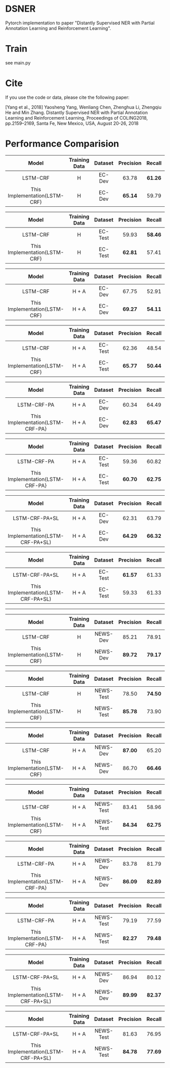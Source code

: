 # DSNER
Pytorch implementation to paper "Distantly Supervised NER with Partial Annotation Learning and Reinforcement Learning".

# Train
see main.py

# Cite
If you use the code or data, please cite the following paper:

[Yang et al., 2018] Yaosheng Yang, Wenliang Chen, Zhenghua Li, Zhengqiu He and Min Zhang. Distantly Supervised NER with Partial Annotation Learning and Reinforcement Learning, Proceedings of COLING2018, pp.2159–2169, Santa Fe, New Mexico, USA, August 20-26, 2018

# Performance Comparision

Model|Training Data|Dataset|Precision|Recall|F1
:-:|:-:|:-:|:-:|:-:|:-:
LSTM-CRF|H|EC-Dev|63.78|**61.26**|**62.49**
This Implementation(LSTM-CRF)|H|EC-Dev|**65.14**|59.79|62.35

Model|Training Data|Dataset|Precision|Recall|F1
:-:|:-:|:-:|:-:|:-:|:-:
LSTM-CRF|H|EC-Test|59.93|**58.46**|59.19
This Implementation(LSTM-CRF)|H|EC-Test|**62.81**|57.41|**59.99**


Model|Training Data|Dataset|Precision|Recall|F1
:-:|:-:|:-:|:-:|:-:|:-:
LSTM-CRF|H + A|EC-Dev|67.75|52.91|59.42
This Implementation(LSTM-CRF)|H + A|EC-Dev|**69.27**|**54.11**|**60.76**

Model|Training Data|Dataset|Precision|Recall|F1
:-:|:-:|:-:|:-:|:-:|:-:
LSTM-CRF|H + A|EC-Test|62.36|48.54|54.59
This Implementation(LSTM-CRF)|H + A|EC-Test|**65.77**|**50.44**|**57.09**

Model|Training Data|Dataset|Precision|Recall|F1
:-:|:-:|:-:|:-:|:-:|:-:
LSTM-CRF-PA|H + A|EC-Dev|60.34|64.49|62.35
This Implementation(LSTM-CRF-PA}|H + A|EC-Dev|**62.83**|**65.47**|**64.12**

Model|Training Data|Dataset|Precision|Recall|F1
:-:|:-:|:-:|:-:|:-:|:-:
LSTM-CRF-PA|H + A|EC-Test|59.36|60.82|60.08
This Implementation(LSTM-CRF-PA}|H + A|EC-Test|**60.70**|**62.75**|**61.70**

Model|Training Data|Dataset|Precision|Recall|F1
:-:|:-:|:-:|:-:|:-:|:-:
LSTM-CRF-PA+SL|H + A|EC-Dev|62.31|63.79|63.04
This Implementation(LSTM-CRF-PA+SL)|H + A|EC-Dev|**64.29**|**66.32**|**65.28**

Model|Training Data|Dataset|Precision|Recall|F1
:-:|:-:|:-:|:-:|:-:|:-:
LSTM-CRF-PA+SL|H + A|EC-Test|**61.57**|61.33|**61.45**
This Implementation(LSTM-CRF-PA+SL)|H + A|EC-Test|59.33|61.33|60.31

---

Model|Training Data|Dataset|Precision|Recall|F1
:-:|:-:|:-:|:-:|:-:|:-:
LSTM-CRF|H|NEWS-Dev|85.21|78.91|81.94
This Implementation(LSTM-CRF)|H|NEWS-Dev|**89.72**|**79.17**|**84.11**

Model|Training Data|Dataset|Precision|Recall|F1
:-:|:-:|:-:|:-:|:-:|:-:
LSTM-CRF|H|NEWS-Test|78.50|**74.50**|76.45
This Implementation(LSTM-CRF)|H|NEWS-Test|**85.78**|73.90|**79.40**


Model|Training Data|Dataset|Precision|Recall|F1
:-:|:-:|:-:|:-:|:-:|:-:
LSTM-CRF|H + A|NEWS-Dev|**87.00**|65.20|74.54
This Implementation(LSTM-CRF)|H + A|NEWS-Dev|86.70|**66.46**|**75.24**


Model|Training Data|Dataset|Precision|Recall|F1
:-:|:-:|:-:|:-:|:-:|:-:
LSTM-CRF|H + A|NEWS-Test|83.41|58.96|69.09
This Implementation(LSTM-CRF)|H + A|NEWS-Test|**84.34**|**62.75**|**71.76**

Model|Training Data|Dataset|Precision|Recall|F1
:-:|:-:|:-:|:-:|:-:|:-:
LSTM-CRF-PA|H + A|NEWS-Dev|83.78|81.79|82.77
This Implementation(LSTM-CRF-PA}|H + A|NEWS-Dev|**86.09**|**82.89**|**84.46**

Model|Training Data|Dataset|Precision|Recall|F1
:-:|:-:|:-:|:-:|:-:|:-:
LSTM-CRF-PA|H + A|NEWS-Test|79.19|77.59|78.38
This Implementation(LSTM-CRF-PA}|H + A|NEWS-Test|**82.27**|**79.48**|**80.85**

Model|Training Data|Dataset|Precision|Recall|F1
:-:|:-:|:-:|:-:|:-:|:-:
LSTM-CRF-PA+SL|H + A|NEWS-Dev|86.94|80.12|83.40
This Implementation(LSTM-CRF-PA+SL)|H + A|NEWS-Dev|**89.99**|**82.37**|**86.01**

Model|Training Data|Dataset|Precision|Recall|F1
:-:|:-:|:-:|:-:|:-:|:-:
LSTM-CRF-PA+SL|H + A|NEWS-Test|81.63|76.95|79.22
This Implementation(LSTM-CRF-PA+SL)|H + A|NEWS-Test|**84.78**|**77.69**|**81.08**
